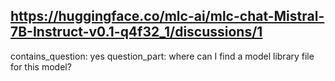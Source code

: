 ## https://huggingface.co/mlc-ai/mlc-chat-Mistral-7B-Instruct-v0.1-q4f32_1/discussions/1

contains_question: yes
question_part: where can I find a model library file for this model?
